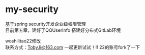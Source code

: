 # my-security
基于spring security开发企业级权限管理  
目前第五章，建好了QQUserInfo
搭建好分布式GitLab环境

woshilitao22修改    
联系方式：Toby.li@163.com
一起更新试试！!! 
22的账号fork了一下
